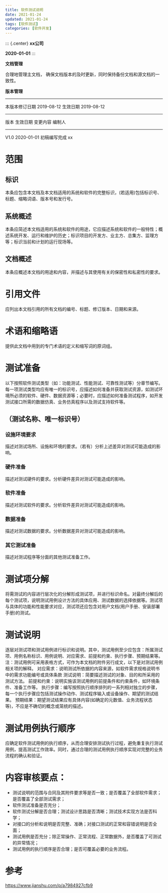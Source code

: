 ```yaml
---
title: 软件测试说明
date: 2021-01-24
updated: 2021-01-24
tags: [软件测试]
categories: [软件开发]
---
```


::: {.center}
**xx公司**

**2020-01-01**
:::

**文档管理**

合理地管理主文档，
确保文档版本的及时更新，同时保持备份文档和源文档的一致性。

**版本管理**

  ---------------- ------------ ---------- ------------
  本版本修订日期   2019-08-12   生效日期   2019-08-12
  ---------------- ------------ ---------- ------------

  版本   生效日期     变更内容       编制人
  ------ ------------ -------------- --------
  V1.0   2020-01-01   初稿编写完成   xx

# 范围

## 标识

本条应包含本文档及本文档适用的系统和软件的完整标识，(若适用)包括标识号、标题、缩略词语、版本号和发行号。

## 系统概述

本条应简述本文档适用的系统和软件的用途，它应描述系统和软件的一般特性；概述系统开发、运行和维护的历史；标识项目的开发方、业主方、总集方、监理方等；标识当前和计划的运行现场等。

## 文档概述

本条应概述本文档的用途和内容，并描述与其使用有关的保密性和私密性的要求。

# 引用文件

应列出本文档引用的所有文档的编号、标题、修订版本、日期和来源。

# 术语和缩略语

提供此文档中用到的专门术语的定义和缩写词的原词组。

# 测试准备

以下按照软件测试类型（如：功能测试、性能测试、可靠性测试等）分章节编写。
每一项测试类型均应有唯一的标识号，应描述如何准备并获取测试资源，如测试环境所必须的软件、硬件、数据资源等；必要时，应描述如何准备测试程序，如开发测试接口所需的数据仿真、业务仿真程序以及测试支持软件等。

## （测试名称、唯一标识号）

### 设施环境要求

描述对测试场所、设施和环境的要求。（若有）分析上述差异对测试可能造成的影响。

### 硬件准备

描述对测试硬件的要求。分析硬件差异对测试可能造成的影响。

### 软件准备

描述对测试软件的要求。分析软件差异对测试可能造成的影响。

### 数据准备

描述对测试数据的要求。分析数据差异对测试可能造成的影响。

### 其它测试准备

描述对测试程序等分面的其他测试准备工作。

# 测试项分解

将需测试的内容进行层次化的分解形成测试项，并进行标识命名。对最终分解后的每个测试项，说明测试用例设计方法的具体应用、测试数据的选择依据等。测试项与具体的功能和性能要求对应，测试项还应包含对用户文档(用户手册、安装部署手册)的测试。

# 测试说明

逐层对测试项和测试用例进行标识和说明。其中，测试用例至少应包含：所属测试项、用例名称标识、用例说明、对应需求、前提和约束、执行步骤、预期结果等。
注：测试用例可采用表格方式，可作为本文档的附件另行成文，以下是对测试用例相关项的解释。
对应需求：说明测试所依据的内容来源，如软件需求规格说明书中的需求功能编号或具体条款
测试说明：简要描述测试的对象、目的和所采用的测试方法。
前提和约束：说明实施该测试用例的前提条件和约束条件，如环境条件、准备工作等。
执行步骤：编写按照执行顺序排列的一系列相对独立的步骤，每一个执行步骤应包括测试操作动作、测试程序输入或设备操作、期望的测试结果。
预期结果：期望测试结果应有具体内容(如确定的元数值、业务流程状态等)，不应是不确切的概念或笼统的描述。

# 测试用例执行顺序

应确定软件测试用例的执行顺序，从而合理安排测试执行过程，避免重复执行测试用例，提高测试工作效率。同时，通过合理的测试用例执行顺序实现对完整的业务流程的确认和验证。

# 内容审核要点：

-   测试说明的范围与合同及其附件要求等是否一致；是否覆盖了全部软件需求；是否覆盖了全部测试需求；
-   软件测试准备是否充分；
-   软件测试分解是否合理；测试设计思路是否清晰；测试技术实现方法是否科学；
-   对接口的分析和说明是否完整、准确；对接口测试的正常和容错说明是否全面；
-   测试用例是否充分；除正常操作、正常流程、正常数据外，是否覆盖了可测试的异常情况；
-   测试用例的执行顺序是否合理；是否可覆盖必要的业务流程。

# 参考

<https://www.jianshu.com/p/a7984927cfb9>
